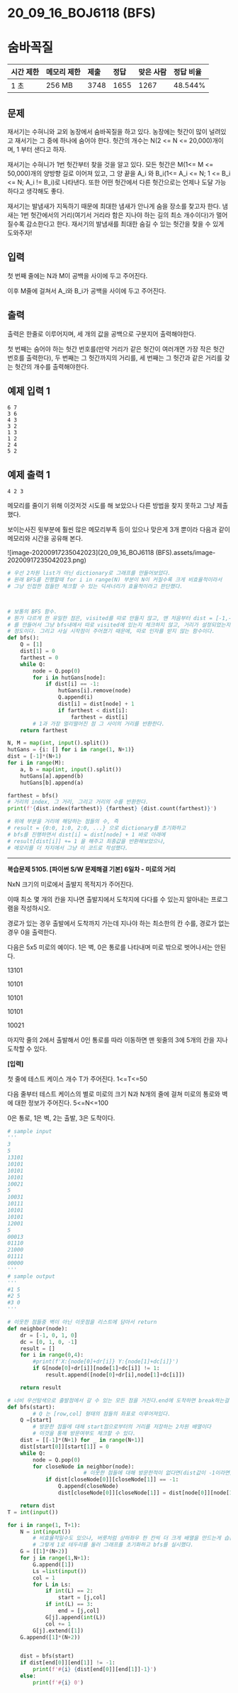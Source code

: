 # 20_09_16_BOJ6118 (BFS)

# 숨바꼭질 

| 시간 제한 | 메모리 제한 | 제출 | 정답 | 맞은 사람 | 정답 비율 |
| :-------- | :---------- | :--- | :--- | :-------- | :-------- |
| 1 초      | 256 MB      | 3748 | 1655 | 1267      | 48.544%   |

## 문제

재서기는 수혀니와 교외 농장에서 숨바꼭질을 하고 있다. 농장에는 헛간이 많이 널려있고 재서기는 그 중에 하나에 숨어야 한다. 헛간의 개수는 N(2 <= N <= 20,000)개이며, 1 부터 샌다고 하자.  

재서기는 수혀니가 1번 헛간부터 찾을 것을 알고 있다. 모든 헛간은 M(1<= M <= 50,000)개의 양방향 길로 이어져 있고, 그 양 끝을 A_i 와 B_i(1<= A_i <= N; 1 <= B_i <= N; A_i != B_i)로 나타낸다. 또한 어떤 헛간에서 다른 헛간으로는 언제나 도달 가능하다고 생각해도 좋다. 

재서기는 발냄새가 지독하기 때문에 최대한 냄새가 안나게 숨을 장소를 찾고자 한다. 냄새는 1번 헛간에서의 거리(여기서 거리라 함은 지나야 하는 길의 최소 개수이다)가 멀어질수록 감소한다고 한다. 재서기의 발냄새를 최대한 숨길 수 있는 헛간을 찾을 수 있게 도와주자!

## 입력

첫 번째 줄에는 N과 M이 공백을 사이에 두고 주어진다.

이후 M줄에 걸쳐서 A_i와 B_i가 공백을 사이에 두고 주어진다.

 

## 출력

출력은 한줄로 이루어지며, 세 개의 값을 공백으로 구분지어 출력해야한다. 

첫 번째는 숨어야 하는 헛간 번호를(만약 거리가 같은 헛간이 여러개면 가장 작은 헛간 번호를 출력한다), 두 번째는 그 헛간까지의 거리를, 세 번째는 그 헛간과 같은 거리를 갖는 헛간의 개수를 출력해야한다.

## 예제 입력 1 

```
6 7
3 6
4 3
3 2
1 3
1 2
2 4
5 2
```

## 예제 출력 1

```
4 2 3
```

메모리를 줄이기 위해 이것저것 시도를 해 보았으나 다른 방법을 찾지 못하고 그냥 제출했다.

보이는사진 윗부분에 훨씬 많은 메모리부족 등이 있으나 맞은게 3개 뿐이라 다음과 같이 메모리와 시간을 공유해 본다.

![image-20200917235042023](20_09_16_BOJ6118 (BFS).assets/image-20200917235042023.png)

```python
# 우선 2차원 list가 아닌 dictionary로 그래프를 만들어보았다.
# 원래 BFS를 진행할때 for i in range(N) 부분이 N이 커질수록 크게 비효율적이라서
# 그냥 인접한 점들만 체크할 수 있는 딕셔너리가 효율적이라고 판단했다.



# 보통의 BFS 함수.
# 뭔가 다르게 한 유일한 점은, visited를 따로 만들지 않고, 맨 처음부터 dist = [-1,-1,...,-1]
# 를 만들어서 그냥 bfs내에서 따로 visited에 있는지 체크하지 않고, 거리가 설정되었는지 체크하는점?
# 정도이다. 그리고 사실 시작점이 주어졌기 때문에, 따로 인자를 받지 않는 함수이다.
def bfs():
    Q = [1]
    dist[1] = 0
    farthest = 0
    while Q:
        node = Q.pop(0)
        for i in hutGans[node]:
            if dist[i] == -1:
                hutGans[i].remove(node)
                Q.append(i)
                dist[i] = dist[node] + 1
                if farthest < dist[i]:
                    farthest = dist[i]
		# 1과 가장 멀리떨어진 점 그 사이의 거리를 반환한다.
    return farthest

N, M = map(int, input().split())
hutGans = {i: [] for i in range(1, N+1)}
dist = [-1]*(N+1)
for i in range(M):
    a, b = map(int, input().split())
    hutGans[a].append(b)
    hutGans[b].append(a)

farthest = bfs()
# 거리의 index, 그 거리, 그리고 거리의 수를 반환한다.
print(f'{dist.index(farthest)} {farthest} {dist.count(farthest)}')

# 위에 부분을 거리에 해당하는 점들의 수, 즉
# result = {0:0, 1:0, 2:0, ...} 으로 dictionary를 초기화하고
# bfs를 진행하면서 dist[i] = dist[node] + 1 바로 아래에
# result[dist[i]] += 1 을 해주고 최종값을 반환해보았으나,
# 메모리를 더 차지에서 그냥 이 코드로 작성했다.
```

---

**복습문제 5105. [파이썬 S/W 문제해결 기본] 6일차 - 미로의 거리**

NxN 크기의 미로에서 출발지 목적지가 주어진다.

이때 최소 몇 개의 칸을 지나면 출발지에서 도착지에 다다를 수 있는지 알아내는 프로그램을 작성하시오.

경로가 있는 경우 출발에서 도착까지 가는데 지나야 하는 최소한의 칸 수를, 경로가 없는 경우 0을 출력한다.

다음은 5x5 미로의 예이다. 1은 벽, 0은 통로를 나타내며 미로 밖으로 벗어나서는 안된다.

13101

10101

10101

10101

10021

마지막 줄의 2에서 출발해서 0인 통로를 따라 이동하면 맨 윗줄의 3에 5개의 칸을 지나 도착할 수 있다.

**[입력]**

첫 줄에 테스트 케이스 개수 T가 주어진다. 1<=T<=50

다음 줄부터 테스트 케이스의 별로 미로의 크기 N과 N개의 줄에 걸쳐 미로의 통로와 벽에 대한 정보가 주어진다. 5<=N<=100

0은 통로, 1은 벽, 2는 출발, 3은 도착이다.

```python
# sample input
'''
3
5
13101
10101
10101
10101
10021
5
10031
10111
10101
10101
12001
5
00013
01110
21000
01111
00000
'''
# sample output
'''
#1 5
#2 5
#3 0
'''

# 이웃한 점들중 벽이 아닌 이웃점을 리스트에 담아서 return
def neighbor(node):
    dr = [-1, 0, 1, 0]
    dc = [0, 1, 0, -1]
    result = []
    for i in range(0,4):
        #print(f'X:{node[0]+dr[i]} Y:{node[1]+dc[i]}')
        if G[node[0]+dr[i]][node[1]+dc[i]] != 1:
            result.append([node[0]+dr[i],node[1]+dc[i]])

    return result

# 너비 우선탐색으로 출발점에서 갈 수 있는 모든 점을 거친다.end에 도착하면 break하는걸 넣을걸 그랬다.
def bfs(start):
		# Q 는 [row,col] 형태의 점들의 좌표로 이루어져있다.
    Q =[start]
		# 방문한 점들에 대해 start점으로부터의 거리를 저장하는 2차원 배열이다
		# 이것을 통해 방문여부도 체크할 수 있다.
    dist = [[-1]*(N+1) for _ in range(N+1)]
    dist[start[0]][start[1]] = 0
    while Q:
        node = Q.pop(0)
        for closeNode in neighbor(node):
						# 이웃한 점들에 대해 방문한적이 없다면(dist값이 -1이라면)
            if dist[closeNode[0]][closeNode[1]] == -1:
                Q.append(closeNode)
                dist[closeNode[0]][closeNode[1]] = dist[node[0]][node[1]] + 1

    return dist
T = int(input())

for i in range(1, T+1):
    N = int(input())
		# 비효율적일수도 있으나, 버릇처럼 상하좌우 한 칸씩 더 크게 배열을 만드는게 습관이 되어버렸다
		# 그렇게 1로 테두리를 둘러 그래프를 초기화하고 bfs를 실시했다.
    G = [[1]*(N+2)]
    for j in range(1,N+1):
        G.append([1])
        Ls =list(input())
        col = 1
        for L in Ls:
            if int(L) == 2:
                start = [j,col]
            if int(L) == 3:
                end = [j,col]
            G[j].append(int(L))
            col += 1
        G[j].extend([1])
    G.append([1]*(N+2))


    dist = bfs(start)
    if dist[end[0]][end[1]] != -1:
        print(f'#{i} {dist[end[0]][end[1]]-1}')
    else:
        print(f'#{i} 0')
```

